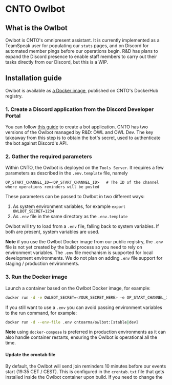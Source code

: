 # CNTO Owlbot

## What is the Owlbot

Owlbot is CNTO's omnipresent assistant. It is currently implemented as a TeamSpeak user for populating our `stats` pages, and on Discord for automated member pings before our operations begin. R&D has plans to expand the Discord presence to enable staff members to carry out their tasks directly from our Discord, but this is a WIP.

## Installation guide

Owlbot is available as [a Docker image](https://hub.docker.com/repository/docker/cntoarma/owlbot/general), published on CNTO's DockerHub registry.

### 1. Create a Discord application from the Discord Developer Portal

You can follow [this guide](https://discordpy.readthedocs.io/en/stable/discord.html) to create a bot application. CNTO has two versions of the Owlbot managed by R&D: OWL and OWL Dev. The key takeaway from this step is to obtain the bot's secret, used to authenticate the bot against Discord's API.

### 2. Gather the required parameters

Within CNTO, the Owlbot is deployed on the `Tools Server`. It requires a few parameters as described in the `.env.template` file, namely

```language=config
OP_START_CHANNEL_ID=<OP_START_CHANNEL_ID>   # The ID of the channel where operations reminders will be posted
```

These parameters can be passed to Owlbot in two different ways:

1. As system environment variables, for example `export OWLBOT_SECRET=1234`
2. As `.env` file in the same directory as the `.env.template`

Owlbot will try to load from a `.env` file, falling back to system variables. If both are present, system variables are used.

**Note** if you use the Owlbot Docker image from our public registry, the `.env` file is not yet created by the build process so you need to rely on environment variables. The `.env` file mechanism is supported for local development environments. We do not plan on adding `.env` file support for staging / production environments.

### 3. Run the Docker image

Launch a container based on the Owlbot Docker image, for example:

```bash
docker run -d -e OWLBOT_SECRET=<YOUR_SECRET_HERE> -e OP_START_CHANNEL_ID=<YOUR_CHANNEL_ID_HERE> cntoarma/owlbot:[stable|dev]
```

If you still want to use a `.env` you can avoid passing environment variables to the run command, for example:

```bash
docker run -d --env-file .env cntoarma/owlbot:[stable|dev]
```

**Note** using `docker-compose` is preferred in production environments as it can also handle container restarts, ensuring the Owlbot is operational all the time. 

#### Update the crontab file

By default, the Owlbot will send join reminders 10 minutes before our events start (19:35 CET / CEST). This is configured in the `crontab.txt` file that gets installed inside the Owlbot container upon build. If you need to change the 